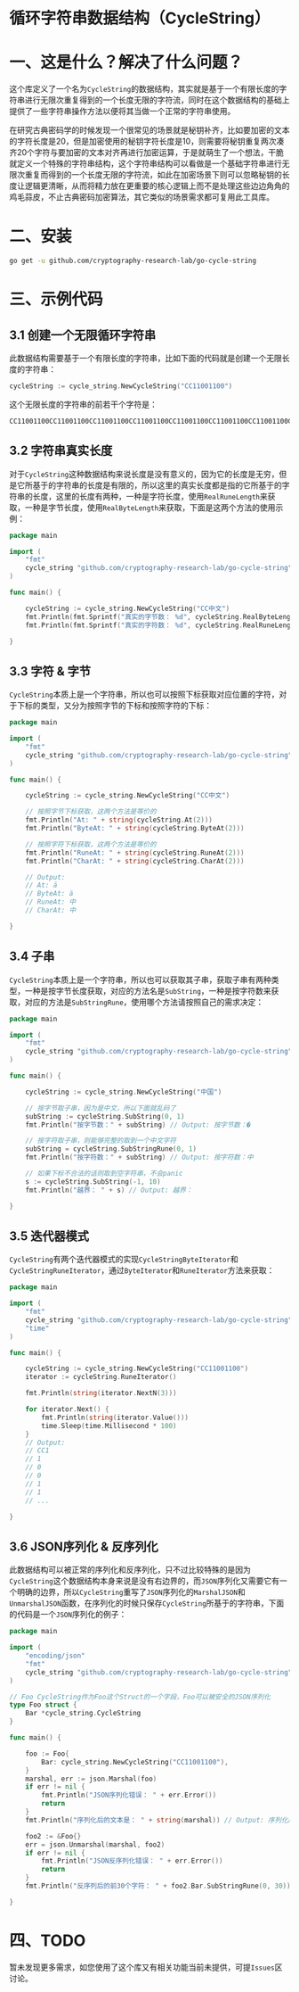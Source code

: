 # 循环字符串数据结构（CycleString）

# 一、这是什么？解决了什么问题？

这个库定义了一个名为`CycleString`的数据结构，其实就是基于一个有限长度的字符串进行无限次重复得到的一个长度无限的字符流，同时在这个数据结构的基础上提供了一些字符串操作方法以便将其当做一个正常的字符串使用。

在研究古典密码学的时候发现一个很常见的场景就是秘钥补齐，比如要加密的文本的字符长度是20，但是加密使用的秘钥字符长度是10，则需要将秘钥重复两次凑齐20个字符与要加密的文本对齐再进行加密运算，于是就萌生了一个想法，干脆就定义一个特殊的字符串结构，这个字符串结构可以看做是一个基础字符串进行无限次重复而得到的一个长度无限的字符流，如此在加密场景下则可以忽略秘钥的长度让逻辑更清晰，从而将精力放在更重要的核心逻辑上而不是处理这些边边角角的鸡毛蒜皮，不止古典密码加密算法，其它类似的场景需求都可复用此工具库。

# 二、安装

```bash
go get -u github.com/cryptography-research-lab/go-cycle-string
```

# 三、示例代码

## 3.1 创建一个无限循环字符串

此数据结构需要基于一个有限长度的字符串，比如下面的代码就是创建一个无限长度的字符串：

```go
cycleString := cycle_string.NewCycleString("CC11001100")
```

这个无限长度的字符串的前若干个字符是：

```text
CC11001100CC11001100CC11001100CC11001100CC11001100CC11001100CC11001100CC11001100CC11001100CC11001100CC11001100CC11001100CC11001100CC11001100CC11001100CC11001100CC11001100CC11001100CC11001100CC11001100CC11001100CC11001100CC11001100CC11001100CC11001100CC11001100CC11001100CC11001100CC11001100CC11001100CC11001100CC11001100CC11001100CC11001100CC11001100CC11001100CC11001100CC11001100CC11001100CC11001100
```

## 3.2 字符串真实长度

对于`CycleString`这种数据结构来说长度是没有意义的，因为它的长度是无穷，但是它所基于的字符串的长度是有限的，所以这里的真实长度都是指的它所基于的字符串的长度，这里的长度有两种，一种是字符长度，使用`RealRuneLength`来获取，一种是字节长度，使用`RealByteLength`来获取，下面是这两个方法的使用示例：

```go
package main

import (
	"fmt"
	cycle_string "github.com/cryptography-research-lab/go-cycle-string"
)

func main() {

	cycleString := cycle_string.NewCycleString("CC中文")
	fmt.Println(fmt.Sprintf("真实的字节数： %d", cycleString.RealByteLength())) // Output: 真实的字节数： 8
	fmt.Println(fmt.Sprintf("真实的字符数： %d", cycleString.RealRuneLength())) // Output: 真实的字符数： 4

}
```

## 3.3 字符 & 字节

`CycleString`本质上是一个字符串，所以也可以按照下标获取对应位置的字符，对于下标的类型，又分为按照字节的下标和按照字符的下标：

```go
package main

import (
	"fmt"
	cycle_string "github.com/cryptography-research-lab/go-cycle-string"
)

func main() {

	cycleString := cycle_string.NewCycleString("CC中文")

	// 按照字节下标获取，这两个方法是等价的
	fmt.Println("At: " + string(cycleString.At(2)))
	fmt.Println("ByteAt: " + string(cycleString.ByteAt(2)))

	// 按照字符下标获取，这两个方法是等价的
	fmt.Println("RuneAt: " + string(cycleString.RuneAt(2)))
	fmt.Println("CharAt: " + string(cycleString.CharAt(2)))

	// Output:
	// At: ä
	// ByteAt: ä
	// RuneAt: 中
	// CharAt: 中

}
```

## 3.4 子串 

`CycleString`本质上是一个字符串，所以也可以获取其子串，获取子串有两种类型，一种是按字节长度获取，对应的方法名是`SubString`，一种是按字符数来获取，对应的方法是`SubStringRune`，使用哪个方法请按照自己的需求决定：

```go
package main

import (
	"fmt"
	cycle_string "github.com/cryptography-research-lab/go-cycle-string"
)

func main() {

	cycleString := cycle_string.NewCycleString("中国")

	// 按字节取子串，因为是中文，所以下面就乱码了
	subString := cycleString.SubString(0, 1)
	fmt.Println("按字节数：" + subString) // Output: 按字节数：�

	// 按字符取子串，则能够完整的取到一个中文字符 
	subString = cycleString.SubStringRune(0, 1)
	fmt.Println("按字符数：" + subString) // Output: 按字符数：中

	// 如果下标不合法的话则取到空字符串，不会panic
	s := cycleString.SubString(-1, 10)
	fmt.Println("越界： " + s) // Output: 越界：

}
```

## 3.5 迭代器模式

`CycleString`有两个迭代器模式的实现`CycleStringByteIterator`和`CycleStringRuneIterator`，通过`ByteIterator`和`RuneIterator`方法来获取：

```go
package main

import (
	"fmt"
	cycle_string "github.com/cryptography-research-lab/go-cycle-string"
	"time"
)

func main() {

	cycleString := cycle_string.NewCycleString("CC11001100")
	iterator := cycleString.RuneIterator()

	fmt.Println(string(iterator.NextN(3)))

	for iterator.Next() {
		fmt.Println(string(iterator.Value()))
		time.Sleep(time.Millisecond * 100)
	}
	// Output:
	// CC1
	// 1
	// 0
	// 0
	// 1
	// 1
	// ...

}
```

## 3.6 JSON序列化 & 反序列化 

此数据结构可以被正常的序列化和反序列化，只不过比较特殊的是因为`CycleString`这个数据结构本身来说是没有右边界的，而`JSON`序列化又需要它有一个明确的边界，所以`CycleString`重写了`JSON`序列化的`MarshalJSON`和`UnmarshalJSON`函数，在序列化的时候只保存`CycleString`所基于的字符串，下面的代码是一个`JSON`序列化的例子：

```go
package main

import (
	"encoding/json"
	"fmt"
	cycle_string "github.com/cryptography-research-lab/go-cycle-string"
)

// Foo CycleString作为Foo这个Struct的一个字段，Foo可以被安全的JSON序列化
type Foo struct {
	Bar *cycle_string.CycleString
}

func main() {

	foo := Foo{
		Bar: cycle_string.NewCycleString("CC11001100"),
	}
	marshal, err := json.Marshal(foo)
	if err != nil {
		fmt.Println("JSON序列化错误： " + err.Error())
		return
	}
	fmt.Println("序列化后的文本是： " + string(marshal)) // Output: 序列化后的文本是： {"Bar":{"CycleStringBaseString":"CC11001100"}}

	foo2 := &Foo{}
	err = json.Unmarshal(marshal, foo2)
	if err != nil {
		fmt.Println("JSON反序列化错误： " + err.Error())
		return
	}
	fmt.Println("反序列后的前30个字符： " + foo2.Bar.SubStringRune(0, 30)) // Output: 反序列后的前30个字符： CC11001100CC11001100CC11001100

}
```

# 四、TODO 

暂未发现更多需求，如您使用了这个库又有相关功能当前未提供，可提`Issues`区讨论。

